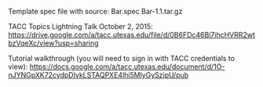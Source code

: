 
Template spec file with source:
  Bar.spec
  Bar-1.1.tar.gz
  
TACC Topics Lightning Talk October 2, 2015:
  https://drive.google.com/a/tacc.utexas.edu/file/d/0B6FDc46Bi7ihcHVRR2wtbzVqeXc/view?usp=sharing

Tutorial walkthrough (you will need to sign in with TACC credentials to view):
  https://docs.google.com/a/tacc.utexas.edu/document/d/1O-nJYNGpXK72cydpDIvkLSTAQPXE4lhi5MlyGySzjpU/pub
